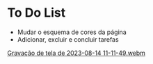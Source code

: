 # To Do List
- Mudar o esquema de cores da página
- Adicionar, excluir e concluir tarefas

[Gravação de tela de 2023-08-14 11-11-49.webm](https://github.com/nicollasmb/to_do_list/assets/92215186/4ae5b88b-fa40-44fc-ba64-782d42e35a8e)
